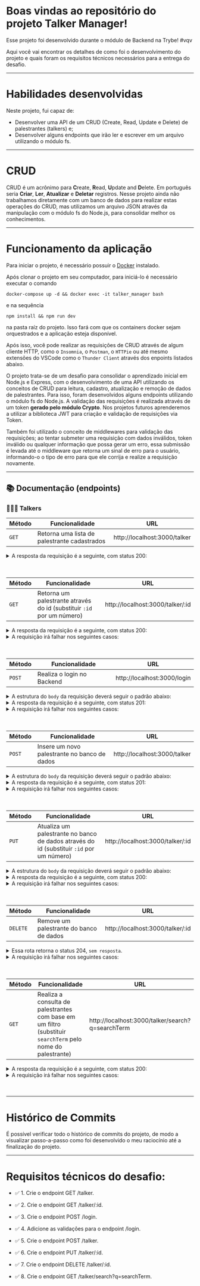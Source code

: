 # Boas vindas ao repositório do projeto <b>Talker Manager</b>!

Esse projeto foi desenvolvido durante o módulo de Backend na Trybe! #vqv 

Aqui você vai encontrar os detalhes de como foi o desenvolvimento do projeto e quais foram os requisitos técnicos necessários para a entrega do desafio.

---

# Habilidades desenvolvidas

Neste projeto, fui capaz de:

- Desenvolver uma API de um CRUD (Create, Read, Update e Delete) de palestrantes (talkers) e;
- Desenvolver alguns endpoints que irão ler e escrever em um arquivo utilizando o módulo fs.

---

# CRUD

CRUD é um acrônimo para **C**reate, **R**ead, **U**pdate and **D**elete. Em português seria **Criar**, **Ler**, **Atualizar** e **Deletar** registros. Nesse projeto ainda não trabalhamos diretamente com um banco de dados para realizar estas operações do CRUD, mas utilizamos um arquivo JSON através da manipulação com o módulo fs do Node.js, para consolidar melhor os conhecimentos.

---

# Funcionamento da aplicação

Para iniciar o projeto, é necessário possuir o [Docker](https://docs.docker.com/engine/install/ubuntu/) instalado.

Após clonar o projeto em seu computador, para iniciá-lo é necessário executar o comando
```
docker-compose up -d && docker exec -it talker_manager bash
```
e na sequência
```
npm install && npm run dev
```
na pasta raíz do projeto. Isso fará com que os containers docker sejam orquestrados e a aplicação esteja disponível.

Após isso, você pode realizar as requisições de CRUD através de algum cliente HTTP, como o `Insomnia`, o `Postman`, o `HTTPie` ou até mesmo extensões do VSCode como o `Thunder Client` através dos enpoints listados abaixo.

O projeto trata-se de um desafio para consolidar o aprendizado inicial em Node.js e Express, com o desenvolvimento de uma API utilizando os conceitos de CRUD para leitura, cadastro, atualização e remoção de dados de palestrantes. Para isso, foram desenvolvidos alguns endpoints utilizando o módulo fs do Node.js. A validação das requisições é realizada através de um token **gerado pelo módulo Crypto**. Nos projetos futuros aprenderemos a utilizar a biblioteca JWT para criação e validação de requisições via Token.

Também foi utilizado o conceito de middlewares para validação das requisições; ao tentar submeter uma requisição com dados inválidos, token inválido ou qualquer informação que possa gerar um erro, essa submissão é levada até o middleware que retorna um sinal de erro para o usuário, informando-o o tipo de erro para que ele corrija e realize a requisição novamente.

---

## 📚 Documentação (endpoints)

### 👨🏻‍💼 Talkers
| Método | Funcionalidade | URL |
|---|---|---|
| `GET` | Retorna uma lista de palestrante cadastrados  | http://localhost:3000/talker

<details>
  <summary> A resposta da requisição é a seguinte, com status 200:</summary>
  
```
[
    {
        "name": "Henrique Albuquerque",
        "age": 62,
        "id": 1,
        "talk": {
            "watchedAt": "23/10/2020",
            "rate": 5
        }
    },
    {
        "name": "Heloísa Albuquerque",
        "age": 67,
        "id": 2,
        "talk": {
            "watchedAt": "23/10/2020",
            "rate": 5
        }
    },
    {
        "name": "Ricardo Xavier Filho",
        "age": 33,
        "id": 3,
        "talk": {
            "watchedAt": "23/10/2020",
            "rate": 5
        }
    },
    {
        "name": "Marcos Costa",
        "age": 24,
        "id": 4,
        "talk": {
            "watchedAt": "23/10/2020",
            "rate": 5
        }
    }
]
```

</details>
<br>
<br>

| Método | Funcionalidade | URL |
|---|---|---|
| `GET` | Retorna um palestrante através do id (substituir `:id` por um número) | http://localhost:3000/talker/:id

<details>
  <summary> A resposta da requisição é a seguinte, com status 200:</summary>
  
```
{
    "name": "Henrique Albuquerque",
    "age": 62,
    "id": 1,
    "talk": {
        "watchedAt": "23/10/2020",
        "rate": 5
    }
}
```

</details>

<details>
  <summary> A requisição irá falhar nos seguintes casos:</summary>
  - A rota retorna o código <code>400</code>, com a mensagem <code>Pessoa palestrante não encontrada</code> caso o id seja inválido;
</details>
<br>
<br>

| Método | Funcionalidade | URL |
|---|---|---|
| `POST` | Realiza o login no Backend | http://localhost:3000/login

<details>
  <summary> A estrutura do <code>body</code> da requisição deverá seguir o padrão abaixo:</summary>
  
```
{
  "email": "email@email.com",
  "password": "123456"
}
```

</details>

<details>
  <summary> A resposta da requisição é a seguinte, com status 201:</summary>
  
```
{
    "token": "36ff25cbe01d68e7"
}
```

</details>

<details>
  <summary> A requisição irá falhar nos seguintes casos:</summary>
  - A rota retorna o código <code>400</code>, com a mensagem <code>O campo "email" é obrigatório</code> caso nenhum e-mail seja informado no body da requisição;<br>
  - A rota retorna o código <code>400</code>, com a mensagem <code>O "email" deve ter o formato "email@email.com"</code> caso seja informado algo diferente de um e-mail no body da requisição;<br>
  - A rota retorna o código <code>400</code>, com a mensagem <code>O campo "password" é obrigatório</code> caso nenhuma senha seja passada no body da requisição;<br>
  - A rota retorna o código <code>400</code>, com a mensagem <code>O "password" deve ter pelo menos 6 caracteres</code> caso uma senha pequena seja passada no body da requisição.
</details>
<br>
<br>

| Método | Funcionalidade | URL |
|---|---|---|
| `POST` | Insere um novo palestrante no banco de dados | http://localhost:3000/talker

<details>
  <summary> A estrutura do <code>body</code> da requisição deverá seguir o padrão abaixo:</summary>
  
```
{
  "name": "Danielle Santos",
  "age": 56,
  "talk": {
    "watchedAt": "22/10/2019",
    "rate": 5
  }
}
```

Essa requisição deve, obrigatoriamente, ter um `token de autenticação` nos headers, no campo `authorization` (obtido após realizar o login).

</details>

<details>
  <summary> A resposta da requisição é a seguinte, com status 201:</summary>
  
```
{
  "id": 1,
  "name": "Danielle Santos",
  "age": 56,
  "talk": {
    "watchedAt": "22/10/2019",
    "rate": 5
  }
}
```

</details>

<details>
  <summary> A requisição irá falhar nos seguintes casos:</summary>
  - A rota retorna o código <code>401</code>, com a mensagem <code>Token não encontrado</code> caso não seja informado um token de autorização;<br>
  - A rota retorna o código <code>401</code>, com a mensagem <code>Token inválido</code> caso o token de autorização passado não seja válido;<br>
  - A rota retorna o código <code>400</code>, com a mensagem <code>O campo "name" é obrigatório</code> caso nenhum nome seja informado no body da requisição;<br>
  - A rota retorna o código <code>400</code>, com a mensagem <code>O "name" deve ter pelo menos 3 caracteres</code> caso um nome muito curto seja informado no body da requisição;<br>
  - A rota retorna o código <code>400</code>, com a mensagem <code>O campo "age" é obrigatório</code> caso nenhuma idade seja informada no body da requisição;<br>
  - A rota retorna o código <code>400</code>, com a mensagem <code>A pessoa palestrante deve ser maior de idade</code> caso seja informada uma idade abaixo de 18 anos no body da requisição;<br>
  - A rota retorna o código <code>400</code>, com a mensagem <code>O campo "talk" é obrigatório</code> caso o campo talk não seja informado no body da requisição;<br>
  - A rota retorna o código <code>400</code>, com a mensagem <code>O campo "watchedAt" é obrigatório</code> caso o campo watchedAt não seja informado no body da requisição;<br>
  - A rota retorna o código <code>400</code>, com a mensagem <code>O campo "watchedAt" deve ter o formato "dd/mm/aaaa\</code> caso seja informado uma data inválida no body da requisição;<br>
  - A rota retorna o código <code>400</code>, com a mensagem <code>O campo "rate" é obrigatório</code> caso o campo rate não seja informado no body da requisição;<br>
  - A rota retorna o código <code>400</code>, com a mensagem <code>O campo "rate" é obrigatório</code> caso o campo rate informado no body da requisição seja um número abaixo de 1 ou acima de 5.
</details>
<br>
<br>

| Método | Funcionalidade | URL |
|---|---|---|
| `PUT` | Atualiza um palestrante no banco de dados através do id (substituir `:id` por um número) | http://localhost:3000/talker/:id

<details>
  <summary> A estrutura do <code>body</code> da requisição deverá seguir o padrão abaixo:</summary>
  
```
{
  "name": "Danielle Santos",
  "age": 56,
  "talk": {
    "watchedAt": "22/10/2019",
    "rate": 5
  }
}
```

</details>

<details>
  <summary> A resposta da requisição é a seguinte, com status 200:</summary>
  
```
{
  "id": 1,
  "name": "Danielle Santos",
  "age": 56,
  "talk": {
    "watchedAt": "22/10/2019",
    "rate": 4
  }
}
```

</details>

<details>
  <summary> A requisição irá falhar nos seguintes casos:</summary>
  - A rota retorna o código <code>401</code>, com a mensagem <code>Token não encontrado</code> caso não seja informado um token de autorização;<br>
  - A rota retorna o código <code>401</code>, com a mensagem <code>Token inválido</code> caso o token de autorização passado não seja válido;<br>
  - A rota retorna o código <code>400</code>, com a mensagem <code>O campo "name" é obrigatório</code> caso nenhum nome seja informado no body da requisição;<br>
  - A rota retorna o código <code>400</code>, com a mensagem <code>O "name" deve ter pelo menos 3 caracteres</code> caso um nome muito curto seja informado no body da requisição;<br>
  - A rota retorna o código <code>400</code>, com a mensagem <code>O campo "age" é obrigatório</code> caso nenhuma idade seja informada no body da requisição;<br>
  - A rota retorna o código <code>400</code>, com a mensagem <code>A pessoa palestrante deve ser maior de idade</code> caso seja informada uma idade abaixo de 18 anos no body da requisição;<br>
  - A rota retorna o código <code>400</code>, com a mensagem <code>O campo "talk" é obrigatório</code> caso o campo talk não seja informado no body da requisição;<br>
  - A rota retorna o código <code>400</code>, com a mensagem <code>O campo "watchedAt" é obrigatório</code> caso o campo watchedAt não seja informado no body da requisição;<br>
  - A rota retorna o código <code>400</code>, com a mensagem <code>O campo "watchedAt" deve ter o formato "dd/mm/aaaa\</code> caso seja informado uma data inválida no body da requisição;<br>
  - A rota retorna o código <code>400</code>, com a mensagem <code>O campo "rate" é obrigatório</code> caso o campo rate não seja informado no body da requisição;<br>
  - A rota retorna o código <code>400</code>, com a mensagem <code>O campo "rate" é obrigatório</code> caso o campo rate informado no body da requisição seja um número abaixo de 1 ou acima de 5.
</details>
<br>
<br>

| Método | Funcionalidade | URL |
|---|---|---|
| `DELETE` | Remove um palestrante do banco de dados | http://localhost:3000/talker/:id

<details>
  <summary> Essa rota retorna o status 204, <code>sem resposta</code>.</summary>
</details>

<details>
  <summary> A requisição irá falhar nos seguintes casos:</summary>
  - A rota retorna o código <code>401</code>, com a mensagem <code>Token não encontrado</code> caso não seja informado um token de autorização;<br>
  - A rota retorna o código <code>401</code>, com a mensagem <code>Token inválido</code> caso o token de autorização passado não seja válido.
</details>
<br>
<br>

| Método | Funcionalidade | URL |
|---|---|---|
| `GET` | Realiza a consulta de palestrantes com base em um filtro (substituir <code>searchTerm</code> pelo nome do palestrante) | http://localhost:3000/talker/search?q=searchTerm

<details>
  <summary> A resposta da requisição é a seguinte, com status 200:</summary>
  
```
[
  {
    "id": 1,
    "name": "Danielle Santos",
    "age": 56,
    "talk": {
      "watchedAt": "22/10/2019",
      "rate": 5,
    },
  }
]
```

</details>

<details>
  <summary> A requisição irá falhar nos seguintes casos:</summary>
  - A rota retorna o código <code>401</code>, com a mensagem <code>Token não encontrado</code> caso não seja informado um token de autorização;<br>
  - A rota retorna o código <code>401</code>, com a mensagem <code>Token inválido</code> caso o token de autorização passado não seja válido.
</details>
<br>
<br>

---

# Histórico de Commits

É possível verificar todo o histórico de commits do projeto, de modo a visualizar passo-a-passo como foi desenvolvido o meu raciocínio até a finalização do projeto.

---

# Requisitos técnicos do desafio:

- ✅ 1. Crie o endpoint GET /talker.

- ✅ 2. Crie o endpoint GET /talker/:id.

- ✅ 3. Crie o endpoint POST /login.

- ✅ 4. Adicione as validações para o endpoint /login.

- ✅ 5. Crie o endpoint POST /talker.

- ✅ 6. Crie o endpoint PUT /talker/:id.

- ✅ 7. Crie o endpoint DELETE /talker/:id.

- ✅ 8. Crie o endpoint GET /talker/search?q=searchTerm.